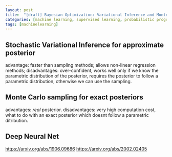 ```yaml
---
layout: post
title:  "[draft] Bayesian Optimization: Variational Inference and Monte-Carlo methods"
categories: [machine learning, supervised learning, probabilistic programming]
tags: [machinelearning]
---
```



## Stochastic Variational Inference for approximate posterior

advantage: faster than sampling methods; allows non-linear regression methods;
disadvantages: over-confident, works well only if we know the parametric distribution of the posterior, requires the posterior to follow a parametric distribution, otherwise we can use the sampling.

## Monte Carlo sampling for exact posteriors 

advantages: *real* posterior.
disadvantages: very high computation cost, what to do with an exact posterior which doesnt follow a parametric ditribution.

## Deep Neural Net

https://arxiv.org/abs/1906.09686
https://arxiv.org/abs/2002.02405

